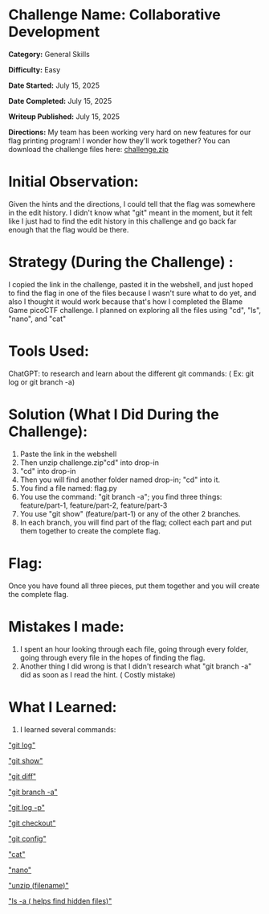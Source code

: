 
# Challenge Name: Collaborative Development 

**Category:** General Skills

**Difficulty:** Easy

**Date Started:** July 15, 2025

**Date Completed:** July 15, 2025

**Writeup Published:** July 15, 2025

**Directions:** My team has been working very hard on new features for our flag printing program! I wonder how they'll work together?
You can download the challenge files here:
[challenge.zip](https://artifacts.picoctf.net/c_titan/177/challenge.zip)


 # Initial Observation: 
 Given the hints and the directions, I could tell that the flag was somewhere in the edit history. I didn't know what "git" meant in the moment, but it felt like I just had to find the edit history in this challenge and go back far enough that the flag would be there.

 # Strategy (During the Challenge) :
 I copied the link in the challenge, pasted it in the webshell, and just hoped to find the flag in one of the files because I wasn't sure what to do yet, and also I thought it would work because that's how I completed the Blame Game picoCTF challenge. I planned on exploring all the files using "cd", "ls", "nano", and "cat" 

 # Tools Used:
ChatGPT: to research and learn about the different git commands: ( Ex: git log or git branch -a) 

# Solution (What I Did During the Challenge): 
1. Paste the link in the webshell
2. Then unzip challenge.zip"cd" into drop-in
3. "cd" into drop-in
4. Then you will find another folder named drop-in; "cd" into it.
5. You find a file named: flag.py
6. You use the command: "git branch -a"; you find three things: feature/part-1, feature/part-2, feature/part-3
7. You use "git show" (feature/part-1) or any of the other 2 branches.
8. In each branch, you will find part of the flag; collect each part and put them together to create the complete flag.

# Flag: 
Once you have found all three pieces, put them together and you will create the complete flag. 

# Mistakes I made:
1. I spent an hour looking through each file, going through every folder, going through every file in the hopes of finding the flag.
2. Another thing I did wrong is that I didn't research what "git branch -a" did as soon as I read the hint. ( Costly mistake)
   
 
# What I Learned:

1. I learned several commands: 

["git log"](https://git-scm.com/docs/git-log)

["git show"](https://www.atlassian.com/git/tutorials/git-show) 

["git diff"](https://www.atlassian.com/git/tutorials/saving-changes/git-diff) 

["git branch -a"](https://www.atlassian.com/git/tutorials/using-branches) 

["git log -p"](https://git-scm.com/docs/git-log) 

["git checkout"](https://www.atlassian.com/git/tutorials/using-branches/git-checkout)

["git config"](https://www.atlassian.com/git/tutorials/setting-up-a-repository/git-config)

["cat"](https://phoenixnap.com/kb/linux-cat-command)

["nano"](https://ioflood.com/blog/nano-linux-command/)

["unzip (filename)"](https://www.geeksforgeeks.org/linux-unix/unzip-command-in-linux/) 

["ls -a ( helps find hidden files)"](https://phoenixnap.com/kb/ls-command) 
